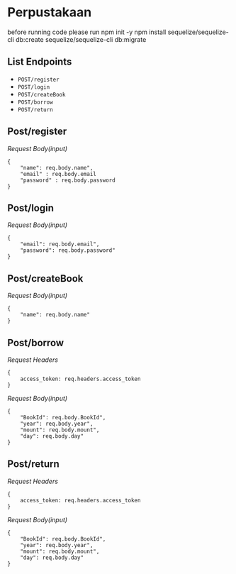 # Perpustakaan
 
before running code please run 
npm init -y
npm install
sequelize/sequelize-cli db:create
sequelize/sequelize-cli db:migrate

## List Endpoints
- `POST/register`
- `POST/login`
- `POST/createBook`
- `POST/borrow`
- `POST/return`

## Post/register
_Request Body(input)_
```
{
    "name": req.body.name",
    "email" : req.body.email
    "password" : req.body.password
}

```
## Post/login
_Request Body(input)_
```
{
    "email": req.body.email",
    "password": req.body.password"
}

```

## Post/createBook
_Request Body(input)_
```
{
    "name": req.body.name"
}

```

## Post/borrow
_Request Headers_

```
{
    access_token: req.headers.access_token
}
```

_Request Body(input)_
```
{
    "BookId": req.body.BookId",
    "year": req.body.year",
    "mount": req.body.mount",
    "day": req.body.day"
}

```

## Post/return
_Request Headers_

```
{
    access_token: req.headers.access_token
}
```

_Request Body(input)_
```
{
    "BookId": req.body.BookId",
    "year": req.body.year",
    "mount": req.body.mount",
    "day": req.body.day"
}

```
